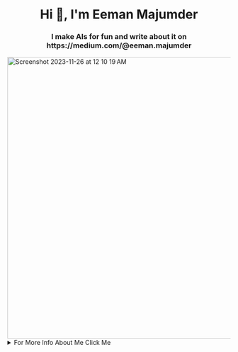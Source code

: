 <h1 align="center">Hi 👋, I'm Eeman Majumder</h1>
<h3 align="center">I make AIs for fun and write about it on https://medium.com/@eeman.majumder</h3>
<img width="635" alt="Screenshot 2023-11-26 at 12 10 19 AM" src="https://github.com/Eeman1113/Eeman1113/assets/54275491/83df2333-7685-45a1-83a1-dfb5a73abb73">



<details><summary>For More Info About Me Click Me</summary>

 <h1 align="center">Hey There 👋🏼</h1>
 <h2 align="center">Happy to see you here 😁</h2>


Welcome to my little corner of the internet! **I'm Eeman Majumder**, a self-proclaimed average nerd with a passion for Artificial Intelligence and Machine Learning. I'm currently pursuing my B.Tech degree in Computer Science with a specialization in AIML at VIT Bhopal, India.

I'm known for making some weird and interesting AI projects that have left my friends and family scratching their heads. But hey, that's what makes life fun, right? 😉

Now, let me tell you a bit about myself in a more down-to-earth way.

___
<details><summary>
<h2>Education 📚 (Optional)</h2></summary>
</summary>
---------------

**<u><h3>VIT Bhopal, India</h3></u>**
B.Tech in Computer Science with specialisation In Artificial Intelligence and Machine Learning

**Grades** -  Work In Progress

**<u><h3>St.Arnold's School, Rourkela, Odisa, India</h3></u>**

**Grades:** 

**CBSE Boards Class 10**<EM>


<table><b><tr><th>Subject</th><th>Grades</th></tr></b>
<tr><td>English Comm.</td><td> A1</td></tr>
<tr><td>Hindi</td><td>C2</td></tr>
<tr><td>Maths</td><td>C1</td></tr>
<tr><td>Science</td><td>A2</td></tr>
<tr><td>SST</td><td>B1</td></tr>
<tr><td>Computer Science (IT)</td><td>AI</td></tr>
</table></EM>

**CBSE Boards Class 12**<EM>
<table><b><tr><th>Subject</th><th>Marks</th></tr></b>
<tr><td>English Core</td><td> 78</td></tr>
<tr><td>Maths</td><td>47</td></tr>
<tr><td>Physics</td><td>73</td></tr>
<tr><td>Chemistry</td><td>75</td></tr>
<tr><td>Computer Science</td><td>80</td></tr>
<tr><td>Physical Education</td><td>84</td></tr>
</table></EM></details>

___

**Skills 🤖**
---------

**<u><h3>Technical  🛠️</h3></u>**

**Programming Languages**<EM>
<table><b><tr><th>Languages</th><th>Efficency</th></tr></b>
<tr><td>Python</td><td>Advanced</td></tr>
<tr><td>Rust</td><td>Advanced</td></tr>
<tr><td>C++</td><td>Intermediate</td></tr>
<tr><td>C</td><td>Imtermedate</td></tr>
<tr><td>Java</td><td>Basic</td></tr>
<tr><td>R</td><td>Basic</td></tr>
</table></EM>

**Machine Learning and AI**<EM>
<table><b><tr><th>Topics</th><th>Proficiency Level</th></tr></b>
<tr><td>Machine Learning</td><td>Advanced</td></tr>
<tr><td>Deep Learning</td><td>Advanced</td></tr>
<tr><td>Natural Language Processing</td><td>Advanced</td></tr>
<tr><td>Computer Vision</td><td>Advanced</td></tr>
<tr><td>Data Science</td><td>Advanced</td></tr>
<tr><td>Big Data</td><td>Advanced</td></tr>
<tr><td>Reinforcement Learning</td><td>Advanced</td></tr>
<tr><td>Cybersecurity</td><td>Intermediate</td></tr>
<tr><td>Cryptography</td><td>Intermediate</td></tr>
<tr><td>Data Engineering</td><td>Intermediate</td></tr>
<tr><td>Blockchain</td><td>Basic</td></tr>
<tr><td>Web Development</td><td>Basic</td></tr>
</table></EM>

<u><h3>**Soft Skills 💬**</h3></u>

Communication <EM>

<ul>
<li>Effective verbal and written communication skills</li>
<li>Active listening</li>
<li>Presentation skills</li>
<li>Interpersonal skills</li>
<li>Conflict resolution</li>
</ul></EM>
Leadership<EM>

<ul>
<li>Team management</li>
<li>Mentoring and coaching</li>
<li>Delegation</li>
<li>Strategic thinking</li>
<li>Decision making</li>
</ul></EM>
Time Management<EM>

<ul>
<li>Prioritization</li>
<li>Effective task scheduling</li>
<li>Meeting deadlines</li>
<li>Organizational skills</li>
<li>Adaptability</li>
</ul></EM>
Problem Solving<EM>

<ul>
<li>Analytical thinking</li>
<li>Critical thinking</li>
<li>Creativity</li>
<li>Attention to detail</li>
<li>Decision making</li>
</ul></EM>
Collaboration<EM>

<ul>
<li>Teamwork</li>
<li>Flexibility</li>
<li>Open-mindedness</li>
<li>Empathy</li>
<li>Conflict resolution</li>
</ul></EM>

___

**Academic Projects**
---------


<em>**Street Dogs Detection And Management Artificial Intelligence - Web App**</em>
--------------------------------------------------
Aug 2022 - Oct 2022

Associated with Vellore Institute of Technology

<b><h3>Description Of This Project:</h3></b>

The "Dawg Detection" app is a web-based application designed for identifying the presence of dogs in a given image. The app utilizes the state-of-the-art YOLOv7 object detection algorithm to accurately detect the presence of dogs in images uploaded by users.

The app provides users with a simple and intuitive interface to upload an image, which is then processed using the YOLOv7 algorithm to detect the presence of dogs. The app then displays the image with bounding boxes around each detected dog, along with a count of the total number of dogs detected in the image.

In addition to identifying dogs in uploaded images, the app also uses geolocation services to plot the user's location on a map and provides an estimate of the total number of dog sightings reported around the world.

The app also includes a fun feature for users to click a button to trigger a shower of balloons to celebrate their successful use of the app.

Overall, the "Dawg Detection" app is a fun and useful tool for anyone looking to identify dogs in images and gain insight into dog sightings worldwide.

Link To Project: https://github.com/Eeman1113/Dawg

<em>**ML Based Career Councillor**</em>
--------------------------------------------------
Sep 2022 - Feb 2023

Associated with Vellore Institute of Technology

<b><h3>Description Of This Project:</h3></b>
The ML Based Career Counsellor is a Streamlit app that uses large language models to suggest job positions based on the user's skills. The app asks the user to enter their name, region, date of birth and select the skills they possess from a list of skills. It then generates a prompt using the user's selected skills and asks large language models to suggest ten job positions based on the user's skills.

The app uses the PIL library to create a report containing the user's name, selected skills, and the suggested job positions. The report is generated as an image and saved to the local file system.

Link To Project: https://github.com/Eeman1113/ML-BASED-CAREER-COUINCLER

___

**Personal Projects**
---------

**<u><h3>Associated With Medium</h3></u>**

<em>**Detection Of Covid19 Using Keras**</em>
--------------------------------------------------
Jan 2022 - Jan 2022

Link To Project: https://github.com/Eeman1113/detection-of-COVID-19-WITH-KERAS


<em>**AI to chat with my friends on WhatsApp**</em>
--------------------------------------------------
Jul 2020 - Jul 2020

Link To Project: 
https://medium.com/geekculture/i-made-an-ai-to-chats-with-my-friends-without-them-noticing-part-1-c9a6482a4d80

<em>**Text to Handwriting using AI**</em>
--------------------------------------------------
Feb 2022 - Feb 2022

Link To Project: https://github.com/Eeman1113/text-to-handwriting

<em>**Flappy Bird**</em>
--------------------------------------------------
Mar 2022 - Mar 2022

Link To Project: https://github.com/Eeman1113/Flappy_Bird

<em>**Chatbot in 15 Lines**</em>
--------------------------------------------------
Mar 2022 - Mar 2022

Link To Project: https://github.com/Eeman1113/Chatbot_in_15_lines_GPT-3

<em>**AI to generate ART**</em>
--------------------------------------------------
Mar 2022 - Mar 2022

Link To Project: https://github.com/Eeman1113/Generating-Art-using-AI

<em>**AI to Generate Anime Synopsis**</em>
--------------------------------------------------
Mar 2022 - Mar 2022

Link To Project: https://github.com/Eeman1113/Anime-Synopsis-Generator-With-Deep-Learning

<em>**AI to Generate Animations**</em>
--------------------------------------------------
Mar 2022 - Mar 2022

Link To Project: https://github.com/Eeman1113/Generating-Animation-By-An-AI

<em>**AI to Generate Animations**</em>
--------------------------------------------------
Mar 2022 - Mar 2022

Link To Project: https://github.com/Eeman1113/Generating-Animation-By-An-AI

<em>**Enhancing Images Using AI**</em>
--------------------------------------------------
Apr 2022 - Apr 2022

Link To Project: https://github.com/Eeman1113/Enahncing-Images-using-AI

<em>**Better Song Suggester Than Spotify**</em>
--------------------------------------------------
Apr 2022 - Apr 2022

Link To Project: https://github.com/Eeman1113/Better_Song_reccomendetar_than_spotify

<em>**AI to covert Python to natural language**</em>
--------------------------------------------------
Apr 2022 - Apr 2022

Link To Project: https://github.com/Eeman1113/Python_To_English

<em>**AI to attend my online classes**</em>
--------------------------------------------------
Apr 2022 - Apr 202

Link To Project: https://github.com/Eeman1113/AI_to_attend_my_online_classes

<em>**OCR For SBI Bank**</em>
--------------------------------------------------
May 2022 - May 2022

Link To Project: https://github.com/Eeman1113/OCR_for_SBI

<em>**Automating Mario Using Reinforcement Learning**</em>
--------------------------------------------------
May 2022 - May 2022

Link To Project: https://github.com/Eeman1113/Mario-RL-AI

<em>**AI that behaves like Chandler Bing**</em>
--------------------------------------------------
May 2022 - May 2022

Link To Project: https://github.com/Eeman1113/Chandler-Bing-Deep-Learning-AI

<em>**Large Scale Anomaly Detection**</em>
--------------------------------------------------
Jun 2022 - Jun 2022

<em>**Black and White Photos to colour**</em>
--------------------------------------------------
Jun 2022 - Jun 2022

Link To Project: https://github.com/Eeman1113/Black-and-white-to-colour-photos

<em>**AI to suggest what to cook every day to people**</em>
--------------------------------------------------
Jun 2022 - Jun 2022

Link To Project: https://github.com/Eeman1113/What-Should-I-make-Today



<em>**AI to change black and white videos to colour**</em>
--------------------------------------------------
Jun 2022 - Jun 2022

Link To Project: https://github.com/Eeman1113/black-and-white-videos-to-colour-

<em>**Custom NLP Model**</em>
--------------------------------------------------
Jul 2022 - Jul 2022

Link To Project: https://github.com/Eeman1113/AI-that-chats-with-my-friends-

<em>**AI to rate my AI projects**</em>
--------------------------------------------------
Jul 2022 - Jul 2022

Link To Project: https://github.com/Eeman1113/AI-to-rate-my-AI-projects-

<em>**AI to make weird Spotify playlists**</em>
--------------------------------------------------
Jul 2022 - Aug 2022

Link To Project: https://github.com/Eeman1113/AI-to-make-wierd-spotify-playlists-


<em>**AI that writes articles**</em>
--------------------------------------------------
Aug 2022 - Aug 2022

Link To Project: https://github.com/Eeman1113/AI-writes-Articles

<em>**AI that generates text from keywords**</em>
--------------------------------------------------
Aug 2022 - Aug 2022

Link To Project: https://github.com/Eeman1113/AI_to_generate_sentences_from_words

<em>**AI to send you newspapers from a randomly made up world**</em>
--------------------------------------------------
Sep 2022 - Sep 2022

Link To Project: https://github.com/Eeman1113/AI-to-send-you-newspapers-from-a-randomly-made-up-world.

<em>**Ansar Chan (◕ヮ◕) 解**</em>
--------------------------------------------------
Feb 2023 - Present

Description Of Project:

Have you ever had a list of questions that you needed to answer quickly? Maybe you're a teacher or a student preparing for an exam, or maybe you're just curious about a particular topic. Either way, answering a long list of questions can be a daunting task. Fortunately, there is a new tool that can help: Ansar Chan (◕ヮ◕) 解.

Ansar Chan (◕ヮ◕) 解 is a Streamlit app that uses OpenAI to generate answers to a list of questions. It takes an array of questions as input and generates an answer for each one using OpenAI's text-generation API. The app then displays the answers in a visually appealing format.

To use Ansar Chan (◕ヮ◕) 解, you first need to run the app on Streamlit. Once the app loads, enter an array of questions into the text input field and click "Enter". The app will use the OpenAI API to generate answers for each question and display them in a visually appealing format.

Link To Project: https://github.com/Eeman1113/Examinee_AI


**<u><h3>Associated with Analytics India Magazine</h3></u>**

<em>**AI to write like Chetan Bhagat**</em>
--------------------------------------------------
Feb 2023 - Present

Link To Project: https://github.com/Eeman1113/Chetan-Bhagat-AI


____

**Experience  📋**
---------

**Manuscripts.ai**<br>
----------------------------
**Lead AIML Engineer**<br>
June 2022 - Present (11 months) India<br>
https://manuscripts.ai/

**Omdena VIT Bhopal University Chapter**<br>
-------------------------------------------------
**President**<br>
January 2023 - Present (4 months)<br>
Bhopal, Madhya Pradesh, India<br>

**AI CLUB - VIT BHOPAL University** <br>
---------------------------------
1 year 2 months <br>
**Core Member** <br>
March 2022 - Present (1 year 2 months) <br>
Vit Bhopal, Sehore, Madhya Pradesh, India <br>
Working in the Core Team of AI Club VIT Bhopal <br>

**Operations Manager** <br>
August 2022 - January 2023 (6 months) India <br>

**Medium**<br>
----------------------
**Medium Educational Article Writer (AIML related)**<br>
January 2022 - Present (1 year 4 months)<br>
India<br>
AIMl teaching articles on how to Integrate different AI<br> for different scenarios.<br>

**EduMettle**<br>
------------------
**Board Member**<br>
January 2020 - Present (3 years 4 months) India<br>

**Analytics India Magazine**<br>
---------------------
**AIML Author**<br>
May 2022 - January 2023 (9 months) India<br>

**KnowledgeHut upGrad**<br>
-------------------------------
**Technical Writer**<br>
May 2022 - June 2022 (2 months) <br>
India<br>

___

**Volunteering**
---------

>**AI CLUB - VIT BHOPAL University**<br>

**Mentor**<br>
I mentored in a hackathon called "HackExchange"<br>


>**AI CLUB - VIT BHOPAL University**<br>

**Speaker**<br>
I was the speaker for the event called “The Yolo Bootcamp”. 

>**AI CLUB - VIT BHOPAL University**<br>

**Speaker**<br>
I spoke in the event called "The AI Breakdown"

>**AI CLUB - VIT BHOPAL University**<br>

**Speaker**<br>
I spoke for the event called "chAI Pe Charcha"

>**Bit By Bit Club**<br>

**Speaker**<br>
I was the speaker for the event “The AI Charcha”.<BR>
Link to the event: https://youtu.be/TC8iSYiSksI

>**Google**<br>

**Google Cloud Innovator**<br>
Nov 2022 - Present · 6 mosNov 2022 - Present · 6 mos<br>
Education

___

**Achivements 🏆**
---------
Competitve Coding

1. Qualified for Google Code Jam 2020
2. Ranked over top 25% in Google Kickstart 2020
3. Ranked over top 25% in Google Kickstart 2021
4. Ranked over top 10% in Google Kickstart Round - 1
5. 6 Star in hackerrank for problem solving
6. 5 star in hackerrank for python
7. Official writer at AIM
8. Official contribution in the making of YOLO V5
9. Official contribution on The Algorithms

Leadership 
1. Lead at Omdena VITB Chapter 
2. Lead AIML engineer at Manuscripts.ai
3. Operations Manager at AI Club VITB 
4. Public Speaker For VITB University

Articles & Publication
1. Worked For Analytics India Magazine (a.k.a Analytics Vidya Magazine) as a Techincal Writer 
2. Working as a Technical AIML based writer in Medium with over 16,000 views and 600+ followers
3. Recognised By Mr. Chetan Bhagat for my works on an AI that writes like him.

___

**Languages**
---------

<table><tr><th>Language</th><th>Proficiency</th></tr>
<tr><td>English</td><td>Speak And Write</td></tr>
<tr><td>Hindi</td><td>Speak and Write</td></tr>
<tr><td>Odia</td><td>Speak and Write</td></tr>
<tr><td>Bengali</td><td>Speak</td></tr>
</table>

___

**Contact Me 📞**
---------

Email Offical - eeman.majumder.offical@gmail.com<br>
Email Personal -  eeman.majumder@gmail.com<br>
Linkedin - https://www.linkedin.com/in/eeman-majumder-2184331a2/<br>
Twitter - https://twitter.com/EemanMajumder
___

<h2 align="center">Thanks For Visiting 😁</h2>
</details>

